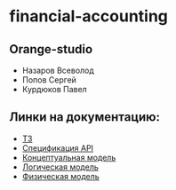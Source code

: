 # financial-accounting
## Orange-studio
 - Назаров Всеволод
 - Попов Сергей
 - Курдюков Павел
## Линки на документацию:
 - [ТЗ](https://drive.google.com/file/d/12CkJDKr_Eflnk-zWaBSYH7Zd6-0FX5tk/view)
 - [Спецификация API](https://docs.google.com/document/d/1xg3NZ3RpuQl9IU6-0tuarpGGm2oLYfA8KXk4T5s1i-E/edit)
 - [Концептуальная модель](https://drive.google.com/file/d/1pAKVBMlXmoawyK5nfflwhfDzvdU9OdWp/view) 
 - [Логическая модель](https://drive.google.com/file/d/1cGC8YWOpqPNwhYeId6UYIvbG5T2vCuWk/view) 
 - [Физическая модель](https://dbdesign.online/model/pSDA2teLCIHQ)